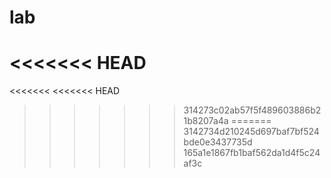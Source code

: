 # lab
<<<<<<< HEAD
=======

<<<<<<<
<<<<<<< HEAD
>>>>>>> 314273c02ab57f5f489603886b21b8207a4a
=======
>>>>>>> 3142734d210245d697baf7bf524bde0e3437735d
>>>>>>> 165a1e1867fb1baf562da1d4f5c24af3c
